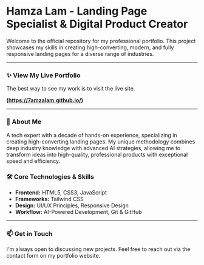 # Hamza Lam - Landing Page Specialist & Digital Product Creator

Welcome to the official repository for my professional portfolio. This project showcases my skills in creating high-converting, modern, and fully responsive landing pages for a diverse range of industries.

---

### ✨ **View My Live Portfolio**

The best way to see my work is to visit the live site.

**(https://7amzalam.github.io/)**

---

### 🚀 About Me

A tech expert with a decade of hands-on experience, specializing in creating high-converting landing pages. My unique methodology combines deep industry knowledge with advanced AI strategies, allowing me to transform ideas into high-quality, professional products with exceptional speed and efficiency.

### 🛠️ Core Technologies & Skills

* **Frontend:** HTML5, CSS3, JavaScript
* **Frameworks:** Tailwind CSS
* **Design:** UI/UX Principles, Responsive Design
* **Workflow:** AI-Powered Development, Git & GitHub

---

### 📫 Get in Touch

I'm always open to discussing new projects. Feel free to reach out via the contact form on my portfolio website.
